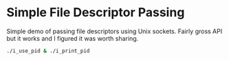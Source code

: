 # Simple File Descriptor Passing

Simple demo of passing file descriptors using Unix sockets. Fairly gross
API but it works and I figured it was worth sharing.

```bash
./i_use_pid & ./i_print_pid
```
